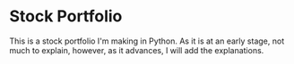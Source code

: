 # Stock Portfolio

This is a stock portfolio I'm making in Python. As it is at an early stage, not much to explain, however, as it advances, I will add the explanations.
